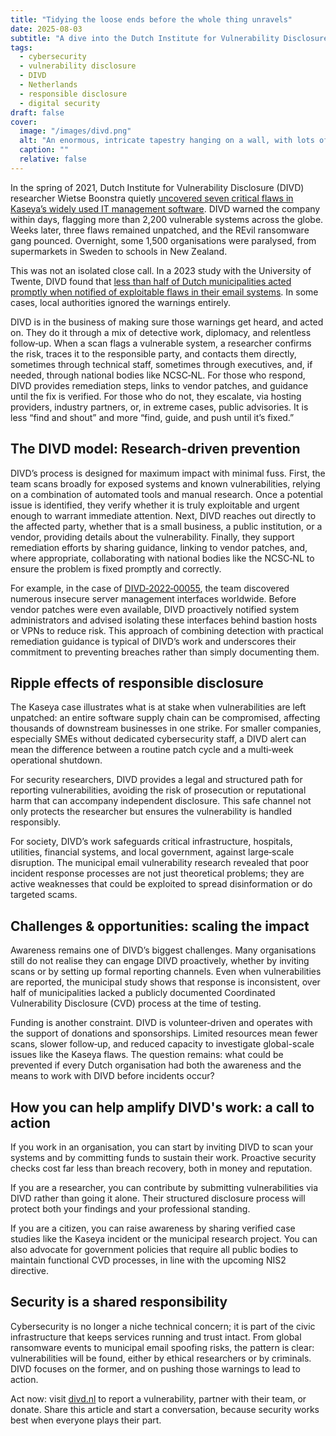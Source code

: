 ```yaml
---
title: "Tidying the loose ends before the whole thing unravels"
date: 2025-08-03
subtitle: "A dive into the Dutch Institute for Vulnerability Disclosure’s proactive cybersecurity efforts."
tags:
  - cybersecurity
  - vulnerability disclosure
  - DIVD
  - Netherlands
  - responsible disclosure
  - digital security
draft: false
cover:
  image: "/images/divd.png"
  alt: "An enormous, intricate tapestry hanging on a wall, with lots of loose threads dangling, a person on a ladder sewing them back in, lots of bright golden yellow, Renaissance-inspired realism, ornate patterns, dramatic chiaroscuro lighting" 
  caption: ""
  relative: false 
---
```


In the spring of 2021, Dutch Institute for Vulnerability Disclosure (DIVD) researcher Wietse Boonstra quietly [uncovered seven critical flaws in Kaseya’s widely used IT management software](https://techxplore.com/news/2023-10-dutch-municipalities-adequately-vulnerabilities.html). DIVD warned the company within days, flagging more than 2,200 vulnerable systems across the globe. Weeks later, three flaws remained unpatched, and the REvil ransomware gang pounced. Overnight, some 1,500 organisations were paralysed, from supermarkets in Sweden to schools in New Zealand.

This was not an isolated close call. In a 2023 study with the University of Twente, DIVD found that [less than half of Dutch municipalities acted promptly when notified of exploitable flaws in their email systems](https://techxplore.com/news/2023-10-dutch-municipalities-adequately-vulnerabilities.html). In some cases, local authorities ignored the warnings entirely.

DIVD is in the business of making sure those warnings get heard, and acted on. They do it through a mix of detective work, diplomacy, and relentless follow‑up. When a scan flags a vulnerable system, a researcher confirms the risk, traces it to the responsible party, and contacts them directly, sometimes through technical staff, sometimes through executives, and, if needed, through national bodies like NCSC‑NL. For those who respond, DIVD provides remediation steps, links to vendor patches, and guidance until the fix is verified. For those who do not, they escalate, via hosting providers, industry partners, or, in extreme cases, public advisories. It is less “find and shout” and more “find, guide, and push until it’s fixed.”

## The DIVD model: Research‑driven prevention

DIVD’s process is designed for maximum impact with minimal fuss. First, the team scans broadly for exposed systems and known vulnerabilities, relying on a combination of automated tools and manual research. Once a potential issue is identified, they verify whether it is truly exploitable and urgent enough to warrant immediate attention. Next, DIVD reaches out directly to the affected party, whether that is a small business, a public institution, or a vendor, providing details about the vulnerability. Finally, they support remediation efforts by sharing guidance, linking to vendor patches, and, where appropriate, collaborating with national bodies like the NCSC‑NL to ensure the problem is fixed promptly and correctly.

For example, in the case of [DIVD‑2022‑00055](https://csirt.divd.nl/cases/DIVD-2022-00055), the team discovered numerous insecure server management interfaces worldwide. Before vendor patches were even available, DIVD proactively notified system administrators and advised isolating these interfaces behind bastion hosts or VPNs to reduce risk. This approach of combining detection with practical remediation guidance is typical of DIVD’s work and underscores their commitment to preventing breaches rather than simply documenting them.

## Ripple effects of responsible disclosure

The Kaseya case illustrates what is at stake when vulnerabilities are left unpatched: an entire software supply chain can be compromised, affecting thousands of downstream businesses in one strike. For smaller companies, especially SMEs without dedicated cybersecurity staff, a DIVD alert can mean the difference between a routine patch cycle and a multi‑week operational shutdown.

For security researchers, DIVD provides a legal and structured path for reporting vulnerabilities, avoiding the risk of prosecution or reputational harm that can accompany independent disclosure. This safe channel not only protects the researcher but ensures the vulnerability is handled responsibly.

For society, DIVD’s work safeguards critical infrastructure, hospitals, utilities, financial systems, and local government, against large‑scale disruption. The municipal email vulnerability research revealed that poor incident response processes are not just theoretical problems; they are active weaknesses that could be exploited to spread disinformation or do targeted scams.

## Challenges & opportunities: scaling the impact

Awareness remains one of DIVD’s biggest challenges. Many organisations still do not realise they can engage DIVD proactively, whether by inviting scans or by setting up formal reporting channels. Even when vulnerabilities are reported, the municipal study shows that response is inconsistent, over half of municipalities lacked a publicly documented Coordinated Vulnerability Disclosure (CVD) process at the time of testing.

Funding is another constraint. DIVD is volunteer‑driven and operates with the support of donations and sponsorships. Limited resources mean fewer scans, slower follow‑up, and reduced capacity to investigate global-scale issues like the Kaseya flaws. The question remains: what could be prevented if every Dutch organisation had both the awareness and the means to work with DIVD before incidents occur?

## How you can help amplify DIVD's work: a call to action

If you work in an organisation, you can start by inviting DIVD to scan your systems and by committing funds to sustain their work. Proactive security checks cost far less than breach recovery, both in money and reputation.

If you are a researcher, you can contribute by submitting vulnerabilities via DIVD rather than going it alone. Their structured disclosure process will protect both your findings and your professional standing.

If you are a citizen, you can raise awareness by sharing verified case studies like the Kaseya incident or the municipal research project. You can also advocate for government policies that require all public bodies to maintain functional CVD processes, in line with the upcoming NIS2 directive.

## Security is a shared responsibility

Cybersecurity is no longer a niche technical concern; it is part of the civic infrastructure that keeps services running and trust intact. From global ransomware events to municipal email spoofing risks, the pattern is clear: vulnerabilities will be found, either by ethical researchers or by criminals. DIVD focuses on the former, and on pushing those warnings to lead to action.

Act now: visit [divd.nl](https://www.divd.nl/) to report a vulnerability, partner with their team, or donate. Share this article and start a conversation, because security works best when everyone plays their part.
